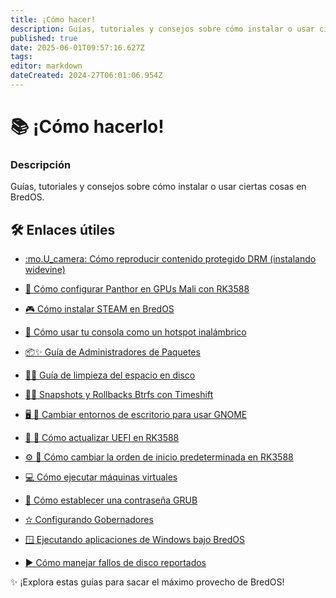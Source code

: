 ```yaml
---
title: ¡Cómo hacer!
description: Guías, tutoriales y consejos sobre cómo instalar o usar ciertas cosas en BredOS
published: true
date: 2025-06-01T09:57:16.627Z
tags:
editor: markdown
dateCreated: 2024-27T06:01:06.954Z
---
```


# 📚 ¡Cómo hacerlo!

### **Descripción**

Guías, tutoriales y consejos sobre cómo instalar o usar ciertas cosas en BredOS.

## 🛠️ Enlaces útiles

- [:mo.U_camera: Cómo reproducir contenido protegido DRM (instalando widevine)](/es/how-to/widevine-watch-drm-content)

- [🐾 Cómo configurar Panthor en GPUs Mali con RK3588](/es/how-to/how-to-setup-panthor)

- [🎮 Cómo instalar STEAM en BredOS](/es/how-to/how-to-install-steam)

- [📶 Cómo usar tu consola como un hotspot inalámbrico](/es/how-to/how-to-use-your-device-as-ap)

- [📦✨ Guía de Administradores de Paquetes](/es/how-to/package-management)

- [🧹💾 Guía de limpieza del espacio en disco](/es/how-to/free-space-up)

- [📸🔄 Snapshots y Rollbacks Btrfs con Timeshift](/es/how-to/timeshift-system-snapshots-and-rollbacks-on-btrfs)

- [🖥️ 🔄 Cambiar entornos de escritorio para usar GNOME](/en/how-to/switch-desktop-environments)

- [💾 🔄 Cómo actualizar UEFI en RK3588](/en/how-to/update-uefi-rk3588)

- [⚙️ 📑 Cómo cambiar la orden de inicio predeterminada en RK3588](/en/how-to/change-boot-order-rk3588)

- [💻 Cómo ejecutar máquinas virtuales](/en/how-to/run-vms)

- [🔦 Cómo establecer una contraseña GRUB](/en/how-to/grub-password)

- [✫ Configurando Gobernadores](/en/how-to/govctl)

- [🪟 Ejecutando aplicaciones de Windows bajo BredOS](/en/how-to/proton-run)

- [► Cómo manejar fallos de disco reportados](/en/how-to/disk-failure)

✨ ¡Explora estas guías para sacar el máximo provecho de BredOS!